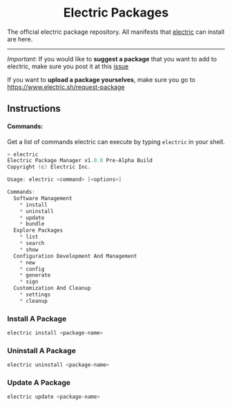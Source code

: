 <h1 align="center">Electric Packages</h1>


The official electric package repository. All manifests that [electric](https://www.github.com/electric-package-manager/electric) can install are here.

--------------------------------

*Important*: If you would like to **suggest a package** that you want to add to electric, make sure you post it at this [issue](https://github.com/electric-package-manager/electric-packages/issues/1) 

If you want to **upload a package yourselves**, make sure you go to https://www.electric.sh/request-package

## Instructions

#### Commands:
Get a list of commands electric can execute by typing `electric` in your shell.
```ps1
> electric
Electric Package Manager v1.0.0 Pre-Alpha Build
Copyright (c) Electric Inc.

Usage: electric <command> [<options>]

Commands:
  Software Management
    * install
    * uninstall
    * update
    * bundle
  Explore Packages
    * list
    * search
    * show
  Configuration Development And Management
    * new
    * config
    * generate
    * sign
  Customization And Cleanup
    * settings
    * cleanup
```

### Install A Package
```ps1
electric install <package-name>
```

### Uninstall A Package
```ps1
electric uninstall <package-name>
```

### Update A Package
```ps1
electric update <package-name>
```
